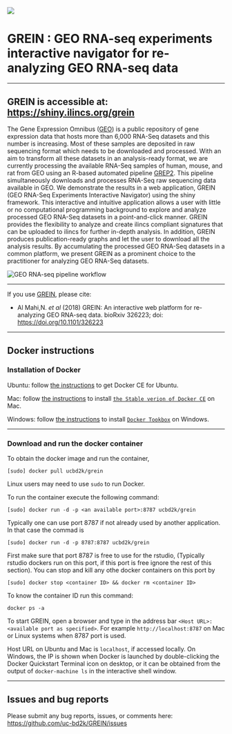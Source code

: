![](../master/www/images/logo1c_icon.png)
---
# GREIN : GEO RNA-seq experiments interactive navigator for re-analyzing GEO RNA-seq data

---
GREIN is accessible at:   
https://shiny.ilincs.org/grein
---
The Gene Expression Omnibus ([GEO](https://www.ncbi.nlm.nih.gov/geo/)) is a public repository of gene expression data 
that hosts more than 6,000 RNA-Seq datasets and this number is increasing. Most of these samples are deposited in raw sequencing 
format which needs to be downloaded and processed. With an aim to transform all these datasets in an analysis-ready format, 
we are currently processing the available RNA-Seq samples of human, mouse, and rat from GEO using an R-based automated pipeline [GREP2](https://github.com/uc-bd2k/GREP2). 
This pipeline simultaneously downloads and processes RNA-Seq raw sequencing data available in GEO. We demonstrate the results in a web 
application, GREIN (GEO RNA-Seq Experiments Interactive Navigator) using the shiny framework. This interactive and intuitive application allows a user 
with little or no computational programming background to explore and analyze processed GEO RNA-Seq datasets in a point-and-click manner. 
GREIN provides the flexibility to analyze and create ilincs compliant signatures that can be uploaded to ilincs for further in-depth analysis. 
In addition, GREIN produces publication-ready graphs and let the user to download all the analysis results. By accumulating the processed 
GEO RNA-Seq datasets in a common platform, we present GREIN as a prominent choice to the practitioner for analyzing GEO RNA-Seq datasets.

![GEO RNA-seq pipeline workflow](../master/www/images/About_steps2.png)

---
If you use [GREIN](https://shiny.ilincs.org/grein), please cite:

* Al Mahi,N. *et al* (2018) GREIN: An interactive web platform for re-analyzing GEO RNA-seq data. bioRxiv 326223; doi: https://doi.org/10.1101/326223

---
## Docker instructions

### Installation of Docker

Ubuntu: follow [the instructions](https://docs.docker.com/engine/installation/linux/docker-ce/ubuntu/) to get Docker CE for Ubuntu.

Mac: follow [the instructions](https://store.docker.com/editions/community/docker-ce-desktop-mac) to install [`the Stable verion of Docker CE`](https://download.docker.com/mac/stable/Docker.dmg) on Mac.

Windows: follow [the instructions](https://docs.docker.com/toolbox/toolbox_install_windows/) to install [`Docker Tookbox`](https://download.docker.com/win/stable/DockerToolbox.exe) on Windows.

---
### Download and run the docker container
To obtain the docker image and run the container,
```
[sudo] docker pull ucbd2k/grein
```
Linux users may need to use `sudo` to run Docker.

To run the container execute the following command:

```
[sudo] docker run -d -p <an available port>:8787 ucbd2k/grein
```
Typically one can use port 8787 if not already used by another application. In that case the commad is

```
[sudo] docker run -d -p 8787:8787 ucbd2k/grein
```


First make sure that port 8787 is free to use for the rstudio, (Typically rstudio dockers run on this port, if this port is free ignore the rest of this section). 
You can stop and kill any othe docker containers on this port by

```
[sudo] docker stop <container ID> && docker rm <container ID>
```
To know the container ID run this command:
```
docker ps -a
```

To start GREIN, open a browser and type in the address bar ``<Host URL>:<available port as specified>``. For example `http://localhost:8787` on Mac or Linux systems when 8787 port is used.

Host URL on Ubuntu and Mac is `localhost`, if accessed locally. On Windows, the IP is shown when Docker is launched by double-clicking the Docker Quickstart Terminal icon on desktop, or it can be obtained from the output of `docker-machine ls` in the interactive shell window.

---
## Issues and bug reports

Please submit any bug reports, issues, or comments here: https://github.com/uc-bd2k/GREIN/issues